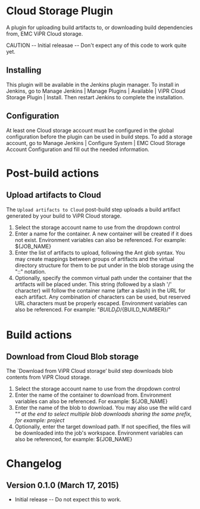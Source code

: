 Cloud Storage Plugin
====================

A plugin for uploading build artifacts to, or downloading build dependencies from, EMC ViPR Cloud storage.

CAUTION -- Initial releasae -- Don't expect any of this code to work quite yet.

Installing
----------

This plugin will be available in the Jenkins plugin manager. 
To install in Jenkins, go to Manage Jenkins | Manage Plugins | Available | ViPR Cloud Storage Plugin | Install. 
Then restart Jenkins to complete the installation.

Configuration
-------------

At least one Cloud storage account must be configured in the global configuration before the plugin can be used in build steps. To add a storage account, go to Manage Jenkins | Configure System | EMC Cloud Storage Account Configuration and fill out the needed information. 

Post-build actions
==================

Upload artifacts to Cloud
-------------------------

The `Upload artifacts to Cloud` post-build step uploads a build artifact generated by your build to ViPR Cloud storage.

1. Select the storage account name to use from the dropdown control
2. Enter a name for the container. A new container will be created if it does not exist. Environment variables can also be referenced. For example: ${JOB_NAME} 
3. Enter the list of artifacts to upload, following the Ant glob syntax. You may create mappings between groups of artifacts and the virtual directory structure for them to be put under in the blob storage using the "::" notation.
4. Optionally, specify the common virtual path under the container that the artifacts will be placed under. This string (followed by a slash '/' character) will follow the container name (after a slash) in the URL for each artifact. Any combination of characters can be used, but reserved URL characters must be properly escaped. Environment variables can also be referenced. For example: "${BUILD_ID}/${BUILD_NUMBER}/"


Build actions
=============

Download from Cloud Blob storage
--------------------------------

The `Download from ViPR Cloud storage’ build step downloads blob contents from ViPR Cloud storage.

1. Select the storage account name to use from the dropdown control
2. Enter the name of the container to download from. Environment variables can also be referenced. For example: ${JOB_NAME} 
3. Enter the name of the blob to download. You may also use the wild card "*" at the end to select multiple blob downloads sharing the same prefix, for example: project*
4. Optionally, enter the target download path. If not specified, the files will be downloaded into the job's workspace.
Environment variables can also be referenced, for example: ${JOB_NAME}

Changelog
=========

Version 0.1.0 (March 17, 2015)
--------------------------------
 - Initial release -- Do not expect this to work.
